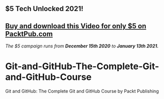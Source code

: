 ## $5 Tech Unlocked 2021!
[Buy and download this Video for only $5 on PacktPub.com](https://www.packtpub.com/product/git-and-github-the-complete-git-and-github-course-video/9781800204003)
-----
*The $5 campaign         runs from __December 15th 2020__ to __January 13th 2021.__*

# Git-and-GitHub-The-Complete-Git-and-GitHub-Course
Git and GitHub: The Complete Git and GitHub Course by Packt Publishing
